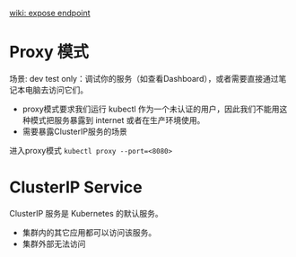 [wiki: expose endpoint](https://github.com/davidkhala/k8s/wiki/expose-endpoint)
# Proxy 模式
场景: dev test only：调试你的服务（如查看Dashboard），或者需要直接通过笔记本电脑去访问它们。
- proxy模式要求我们运行 kubectl 作为一个未认证的用户，因此我们不能用这种模式把服务暴露到 internet 或者在生产环境使用。
- 需要暴露ClusterIP服务的场景

进入proxy模式
`kubectl proxy --port=<8080>`


# ClusterIP Service
ClusterIP 服务是 Kubernetes 的默认服务。
- 集群内的其它应用都可以访问该服务。
- 集群外部无法访问
